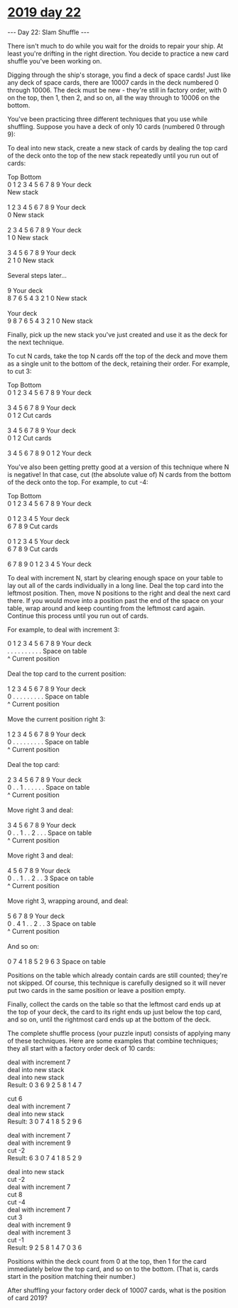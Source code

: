# [2019 day 22](https://adventofcode.com/2019/day/22)

--- Day 22: Slam Shuffle ---

There isn't much to do while you wait for the droids to repair your ship.  At least you're drifting in the right direction.  You decide to practice a new card shuffle you've been working on.

Digging through the ship's storage, you find a deck of space cards! Just like any deck of space cards, there are 10007 cards in the deck numbered 0 through 10006. The deck must be new - they're still in factory order, with 0 on the top, then 1, then 2, and so on, all the way through to 10006 on the bottom.

You've been practicing three different techniques that you use while shuffling. Suppose you have a deck of only 10 cards (numbered 0 through 9):

To deal into new stack, create a new stack of cards by dealing the top card of the deck onto the top of the new stack repeatedly until you run out of cards:

Top          Bottom\
0 1 2 3 4 5 6 7 8 9   Your deck\
                      New stack\
\
  1 2 3 4 5 6 7 8 9   Your deck\
                  0   New stack\
\
    2 3 4 5 6 7 8 9   Your deck\
                1 0   New stack\
\
      3 4 5 6 7 8 9   Your deck\
              2 1 0   New stack\
\
Several steps later...\
\
                  9   Your deck\
  8 7 6 5 4 3 2 1 0   New stack\
\
                      Your deck\
9 8 7 6 5 4 3 2 1 0   New stack

Finally, pick up the new stack you've just created and use it as the deck for the next technique.

To cut N cards, take the top N cards off the top of the deck and move them as a single unit to the bottom of the deck, retaining their order. For example, to cut 3:

Top          Bottom\
0 1 2 3 4 5 6 7 8 9   Your deck\
\
      3 4 5 6 7 8 9   Your deck\
0 1 2                 Cut cards\
\
3 4 5 6 7 8 9         Your deck\
              0 1 2   Cut cards\
\
3 4 5 6 7 8 9 0 1 2   Your deck

You've also been getting pretty good at a version of this technique where N is negative! In that case, cut (the absolute value of) N cards from the bottom of the deck onto the top.  For example, to cut -4:

Top          Bottom\
0 1 2 3 4 5 6 7 8 9   Your deck\
\
0 1 2 3 4 5           Your deck\
            6 7 8 9   Cut cards\
\
        0 1 2 3 4 5   Your deck\
6 7 8 9               Cut cards\
\
6 7 8 9 0 1 2 3 4 5   Your deck

To deal with increment N, start by clearing enough space on your table to lay out all of the cards individually in a long line.  Deal the top card into the leftmost position. Then, move N positions to the right and deal the next card there. If you would move into a position past the end of the space on your table, wrap around and keep counting from the leftmost card again.  Continue this process until you run out of cards.

For example, to deal with increment 3:

0 1 2 3 4 5 6 7 8 9   Your deck\
. . . . . . . . . .   Space on table\
^                     Current position\
\
Deal the top card to the current position:\
\
  1 2 3 4 5 6 7 8 9   Your deck\
0 . . . . . . . . .   Space on table\
^                     Current position\
\
Move the current position right 3:\
\
  1 2 3 4 5 6 7 8 9   Your deck\
0 . . . . . . . . .   Space on table\
      ^               Current position\
\
Deal the top card:\
\
    2 3 4 5 6 7 8 9   Your deck\
0 . . 1 . . . . . .   Space on table\
      ^               Current position\
\
Move right 3 and deal:\
\
      3 4 5 6 7 8 9   Your deck\
0 . . 1 . . 2 . . .   Space on table\
            ^         Current position\
\
Move right 3 and deal:\
\
        4 5 6 7 8 9   Your deck\
0 . . 1 . . 2 . . 3   Space on table\
                  ^   Current position\
\
Move right 3, wrapping around, and deal:\
\
          5 6 7 8 9   Your deck\
0 . 4 1 . . 2 . . 3   Space on table\
    ^                 Current position\
\
And so on:\
\
0 7 4 1 8 5 2 9 6 3   Space on table

Positions on the table which already contain cards are still counted; they're not skipped.  Of course, this technique is carefully designed so it will never put two cards in the same position or leave a position empty.

Finally, collect the cards on the table so that the leftmost card ends up at the top of your deck, the card to its right ends up just below the top card, and so on, until the rightmost card ends up at the bottom of the deck.

The complete shuffle process (your puzzle input) consists of applying many of these techniques.  Here are some examples that combine techniques; they all start with a factory order deck of 10 cards:

deal with increment 7\
deal into new stack\
deal into new stack\
Result: 0 3 6 9 2 5 8 1 4 7

cut 6\
deal with increment 7\
deal into new stack\
Result: 3 0 7 4 1 8 5 2 9 6

deal with increment 7\
deal with increment 9\
cut -2\
Result: 6 3 0 7 4 1 8 5 2 9

deal into new stack\
cut -2\
deal with increment 7\
cut 8\
cut -4\
deal with increment 7\
cut 3\
deal with increment 9\
deal with increment 3\
cut -1\
Result: 9 2 5 8 1 4 7 0 3 6

Positions within the deck count from 0 at the top, then 1 for the card immediately below the top card, and so on to the bottom.  (That is, cards start in the position matching their number.)

After shuffling your factory order deck of 10007 cards, what is the position of card 2019?